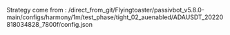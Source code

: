 Strategy come from : /direct_from_git/Flyingtoaster/passivbot_v5.8.0-main/configs/harmony/1m/test_phase/tight_02_auenabled/ADAUSDT_20220818034828_7800f/config.json